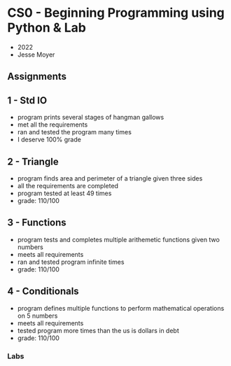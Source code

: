 # CS0 - Beginning Programming using Python & Lab
- 2022
- Jesse Moyer
## Assignments
## 1  -  Std IO
- program prints several stages of hangman gallows
- met all the requirements
- ran and tested the program many times
- I deserve 100% grade

## 2 - Triangle
- program finds area and perimeter of a triangle given three sides
- all the requirements are completed
- program tested at least 49 times
- grade: 110/100

## 3 - Functions
- program tests and completes multiple arithemetic functions given two numbers
- meets all requirements
- ran and tested program infinite times
- grade: 110/100

## 4 - Conditionals
- program defines multiple functions to perform mathematical operations on 5 numbers
- meets all requirements
- tested program more times than the us is dollars in debt
- grade: 110/100

### Labs